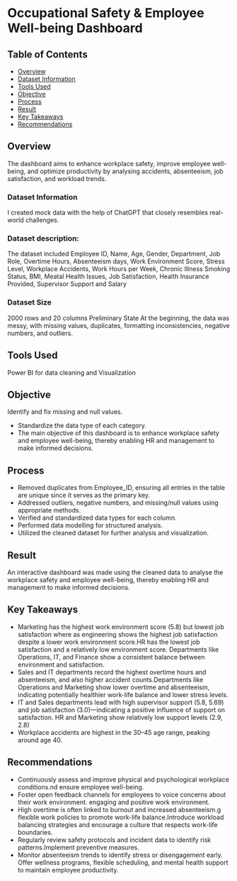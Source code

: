 # Occupational Safety & Employee Well-being Dashboard

## Table of Contents
- [Overview](#overview)
- [Dataset Information](#data-set-information)
- [Tools Used](#tools-used)
- [Objective](#objective)
- [Process](#process)
- [Result](#result)
- [Key Takeaways](#key_takeaways)
- [Recommendations](#recommendations)


## Overview
The dashboard aims to enhance workplace safety, improve employee well-being, and optimize productivity by analysing accidents, absenteeism, job satisfaction, and workload trends.

### Dataset Information
I created mock data with the help of ChatGPT that closely resembles real-world challenges.

### Dataset description:
The dataset included Employee ID, Name, Age, Gender, Department, Job Role, Overtime Hours, Absenteeism days, 
Work Environment Score, Stress Level, Workplace Accidents, Work Hours per Week, Chronic Illness Smoking Status, BMI, Meatal Health Issues, 
Job Satisfaction, Health Insurance Provided, Supervisor Support and Salary

### Dataset Size
2000 rows and 20 columns
Preliminary State
At the beginning, the data was messy, with missing values, duplicates, formatting inconsistencies, negative numbers, and outliers.
 
## Tools Used
Power BI for data cleaning and Visualization

## Objective
Identify and fix missing and null values.
-	Standardize the data type of each category.
-	The main objective of this dashboard is to enhance workplace safety and employee well-being, thereby enabling HR and management to make informed decisions.

## Process
- Removed duplicates from Employee_ID, ensuring all entries in the table are unique since it serves as the primary key.
-	Addressed outliers, negative numbers, and missing/null values using appropriate methods.
-	Verified and standardized data types for each column.
-	Performed data modelling for structured analysis.
-	Utilized the cleaned dataset for further analysis and visualization.  

## Result
An interactive dashboard was made using the cleaned data to analyse the workplace safety and employee well-being, thereby enabling HR and management to make informed decisions. 

## Key Takeaways
- Marketing has the highest work environment score (5.8) but lowest job satisfaction where as 
  engineering shows the highest job satisfaction despite a lower work environment score.HR has the lowest job satisfaction and a relatively low environment score.
  Departments like Operations, IT, and Finance show a consistent balance between environment and satisfaction.
- Sales and IT departments record the highest overtime hours and absenteeism, and also higher accident counts.Departments like Operations and
  Marketing show lower overtime and absenteeism, indicating potentially healthier work-life balance and lower stress levels.
-	IT and Sales departments lead with high supervisor support (5.8, 5.69) and job satisfaction (3.0)—indicating a positive influence of support on satisfaction.
  HR and Marketing show relatively low support levels (2.9, 2.8) 
-	Workplace accidents are highest in the 30–45 age range, peaking around age 40.

## Recommendations
- Continuously assess and improve physical and psychological workplace conditions.nd ensure employee well-being.
- Foster open feedback channels for employees to voice concerns about their work environment. engaging and positive work environment.
-	High overtime is often linked to burnout and increased absenteeism.g flexible work policies to promote work-life balance.Introduce workload balancing 
  strategies and encourage a culture that respects work-life boundaries.
- Regularly review safety protocols and incident data to identify risk patterns.Implement preventive measures.
-	Monitor absenteeism trends to identify stress or disengagement early. Offer wellness programs, flexible scheduling, 
  and mental health support to maintain employee productivity.




